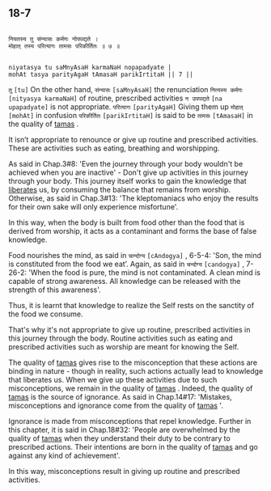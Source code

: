 ## 18-7


```shloka-sa

नियतस्य तु संन्यासः कर्मणः नोपपद्यते ।
मोहात् तस्य परित्यागः तामसः परिकीर्तितः ॥ ७ ॥

```
```shloka-sa-hk

niyatasya tu saMnyAsaH karmaNaH nopapadyate |
mohAt tasya parityAgaH tAmasaH parikIrtitaH || 7 ||

```
`तु` `[tu]` On the other hand, `संन्यासः` `[saMnyAsaH]` the renunciation `नित्यस्य कर्मणः` `[nityasya karmaNaH]` of routine, prescribed activities `न उपपद्यते` `[na upapadyate]` is not appropriate. `परित्यागः` `[parityAgaH]` Giving them up `मोहात्` `[mohAt]` in confusion `परिकीर्तितः` `[parikIrtitaH]` is said to be `तामसः` `[tAmasaH]` in the quality of 
[tamas](tamas)
.



It isn’t appropriate to renounce or give up routine and prescribed activities. These are activities such as eating, breathing and worshipping. 

As said in Chap.3#8: 'Even the journey through your body wouldn't be achieved when you are inactive' - Don't give up activities in this journey through your body. This journey itself works to gain the knowledge that 
[liberates](Moksha)
 us, by consuming the balance that remains from worship. Otherwise, as said in Chap.3#13: 'The kleptomaniacs who enjoy the results for their own sake will only experience misfortune'. 

In this way, when the body is built from food other than the food that is derived from worship, it acts as a contaminant and forms the base of false knowledge. 

Food nourishes the mind, as said in 
`चान्दोग्य` `[cAndogya]` , 6-5-4:
 'Son, the mind is constituted from the food we eat’. Again, as said in 
`चन्दोग्य` `[candogya]` , 7-26-2:
 'When the food is pure, the mind is not contaminated. A clean mind is capable of strong awareness. All knowledge can be released with the strength of this awareness'. 

Thus, it is learnt that knowledge to realize the Self rests on the sanctity of the food we consume.

That's why it's not appropriate to give up routine, prescribed activities in this journey through the body. Routine activities such as eating and prescribed activities such as worship are meant for knowing the Self. 

The quality of 
[tamas](tamas)
 gives rise to the misconception that these actions are binding in nature - though in reality, such actions actually lead to knowledge that liberates us. When we give up these activities due to such misconceptions, we remain in the quality of 
[tamas](tamas)
. Indeed, the quality of 
[tamas](tamas)
 is the source of ignorance. As said in Chap.14#17: 'Mistakes, misconceptions and ignorance come from the quality of 
[tamas](tamas)
'.

Ignorance is made from misconceptions that repel knowledge. Further in this chapter, it is said in Chap.18#32: 'People are overwhelmed by the quality of 
[tamas](tamas)
 when they understand their duty to be contrary to prescribed actions. Their intentions are born in the quality of 
[tamas](tamas)
 and go against any kind of achievement'.

In this way, misconceptions result in giving up routine and prescribed activities.


